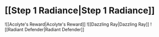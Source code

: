 # [[Step 1 Radiance|Step 1 Radiance]]
![[Acolyte's Reward|Acolyte's Reward]]
![[Dazzling Ray|Dazzling Ray]]
![[Radiant Defender|Radiant Defender]]